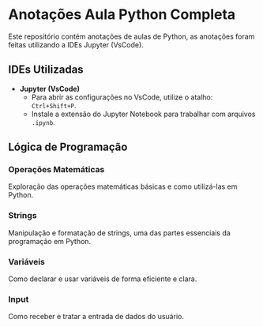# Anotações Aula Python Completa

Este repositório contém anotações de aulas de Python, as anotações foram feitas utilizando a IDEs Jupyter (VsCode).

## IDEs Utilizadas

- **Jupyter (VsCode)**
  - Para abrir as configurações no VsCode, utilize o atalho: `Ctrl+Shift+P`.
  - Instale a extensão do Jupyter Notebook para trabalhar com arquivos `.ipynb`.


## Lógica de Programação


### Operações Matemáticas

Exploração das operações matemáticas básicas e como utilizá-las em Python.

### Strings

Manipulação e formatação de strings, uma das partes essenciais da programação em Python.

### Variáveis

Como declarar e usar variáveis de forma eficiente e clara.

### Input

Como receber e tratar a entrada de dados do usuário.



